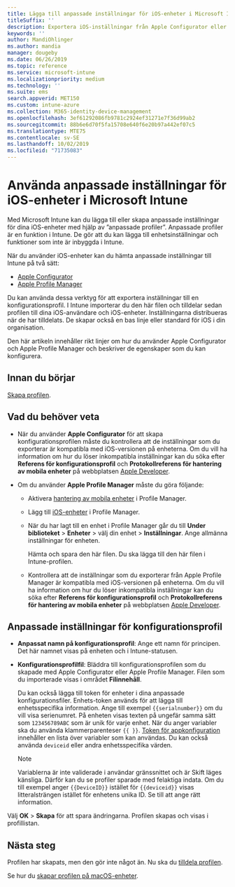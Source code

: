 ```yaml
---
title: Lägga till anpassade inställningar för iOS-enheter i Microsoft Intune – Azure | Microsoft Docs
titleSuffix: ''
description: Exportera iOS-inställningar från Apple Configurator eller Apples Profile Manager och importera sedan dessa inställningar till Microsoft Intune. De här inställningarna kan skapa, använda och kontrollera anpassade inställningar och funktioner på iOS-enheter. Den här anpassade profilen kan sedan tilldelas eller distribueras till iOS-enheter i din organisation för att skapa en baslinje eller standard.
keywords: ''
author: MandiOhlinger
ms.author: mandia
manager: dougeby
ms.date: 06/26/2019
ms.topic: reference
ms.service: microsoft-intune
ms.localizationpriority: medium
ms.technology: ''
ms.suite: ems
search.appverid: MET150
ms.custom: intune-azure
ms.collection: M365-identity-device-management
ms.openlocfilehash: 3ef61292086fb9781c2924ef31271e7f36d99ab2
ms.sourcegitcommit: 88b6e6d70f5fa15708e640f6e20b97a442ef07c5
ms.translationtype: MTE75
ms.contentlocale: sv-SE
ms.lasthandoff: 10/02/2019
ms.locfileid: "71735083"
---
```

# <a name="use-custom-settings-for-ios-devices-in-microsoft-intune"></a>Använda anpassade inställningar för iOS-enheter i Microsoft Intune

Med Microsoft Intune kan du lägga till eller skapa anpassade inställningar för dina iOS-enheter med hjälp av ”anpassade profiler”. Anpassade profiler är en funktion i Intune. De gör att du kan lägga till enhetsinställningar och funktioner som inte är inbyggda i Intune.

När du använder iOS-enheter kan du hämta anpassade inställningar till Intune på två sätt:

- [Apple Configurator](https://itunes.apple.com/app/apple-configurator-2/id1037126344?mt=12)
- [Apple Profile Manager](https://support.apple.com/profile-manager)

Du kan använda dessa verktyg för att exportera inställningar till en konfigurationsprofil. I Intune importerar du den här filen och tilldelar sedan profilen till dina iOS-användare och iOS-enheter. Inställningarna distribueras när de har tilldelats. De skapar också en bas linje eller standard för iOS i din organisation.

Den här artikeln innehåller rikt linjer om hur du använder Apple Configurator och Apple Profile Manager och beskriver de egenskaper som du kan konfigurera.

## <a name="before-you-begin"></a>Innan du börjar

[Skapa profilen](device-profile-create.md).

## <a name="what-you-need-to-know"></a>Vad du behöver veta

- När du använder **Apple Configurator** för att skapa konfigurationsprofilen måste du kontrollera att de inställningar som du exporterar är kompatibla med iOS-versionen på enheterna. Om du vill ha information om hur du löser inkompatibla inställningar kan du söka efter **Referens för konfigurationsprofil** och **Protokollreferens för hantering av mobila enheter** på webbplatsen [Apple Developer](https://developer.apple.com/).

- Om du använder **Apple Profile Manager** måste du göra följande:

  - Aktivera [hantering av mobila enheter](https://help.apple.com/serverapp/mac/5.7/#/apd05B9B761-D390-4A75-9251-E9AD29A61D0C) i Profile Manager.
  - Lägg till [iOS-enheter](https://help.apple.com/profilemanager/mac/5.7/#/pm9onzap1984) i Profile Manager.
  - När du har lagt till en enhet i Profile Manager går du till **Under biblioteket** > **Enheter** > välj din enhet > **Inställningar**. Ange allmänna inställningar för enheten.

    Hämta och spara den här filen. Du ska lägga till den här filen i Intune-profilen.

  - Kontrollera att de inställningar som du exporterar från Apple Profile Manager är kompatibla med iOS-versionen på enheterna. Om du vill ha information om hur du löser inkompatibla inställningar kan du söka efter **Referens för konfigurationsprofil** och **Protokollreferens för hantering av mobila enheter** på webbplatsen [Apple Developer](https://developer.apple.com/).

## <a name="custom-configuration-profile-settings"></a>Anpassade inställningar för konfigurationsprofil

- **Anpassat namn på konfigurationsprofil**: Ange ett namn för principen. Det här namnet visas på enheten och i Intune-statusen.
- **Konfigurationsprofilfil**: Bläddra till konfigurationsprofilen som du skapade med Apple Configurator eller Apple Profile Manager. Filen som du importerade visas i området **Filinnehåll**.

  Du kan också lägga till token för enheter i dina anpassade konfigurationsfiler. Enhets-token används för att lägga till enhetsspecifika information. Ange till exempel `{{serialnumber}}` om du vill visa serienumret. På enheten visas texten på ungefär samma sätt som `123456789ABC` som är unik för varje enhet. När du anger variabler ska du använda klammerparenteser `{{ }}`. [Token för appkonfiguration](../apps/app-configuration-policies-use-ios.md#tokens-used-in-the-property-list) innehåller en lista över variabler som kan användas. Du kan också använda `deviceid` eller andra enhetsspecifika värden.

  > [!NOTE]
  > Variablerna är inte validerade i användar gränssnittet och är Skift läges känsliga. Därför kan du se profiler sparade med felaktiga indata. Om du till exempel anger `{{DeviceID}}` istället för `{{deviceid}}` visas litteralsträngen istället för enhetens unika ID. Se till att ange rätt information.

Välj **OK** > **Skapa** för att spara ändringarna. Profilen skapas och visas i profillistan.

## <a name="next-steps"></a>Nästa steg

Profilen har skapats, men den gör inte något än. Nu ska du [tilldela profilen](device-profile-assign.md).

Se hur du [skapar profilen på macOS-enheter](custom-settings-macos.md). 
